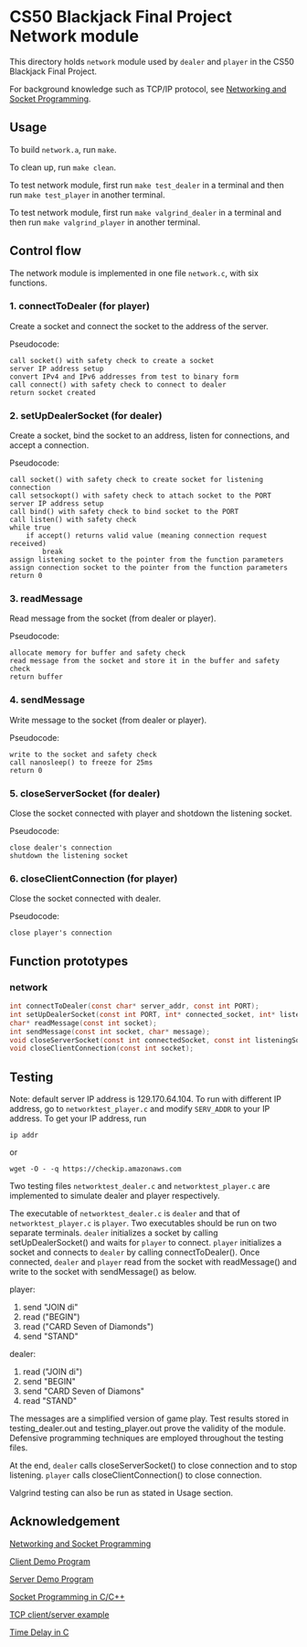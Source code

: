 # CS50 Blackjack Final Project Network module

This directory holds `network` module used by `dealer` and `player` in the CS50 Blackjack Final Project.

For background knowledge such as TCP/IP protocol, see [Networking and Socket Programming](https://www.cs.dartmouth.edu/~tjp/cs50/reading/sockets/).

## Usage

To build `network.a`, run `make`.

To clean up, run `make clean`.

To test network module, first run `make test_dealer` in a terminal and then run `make test_player` in another terminal. 

To test network module, first run `make valgrind_dealer` in a terminal and then run `make valgrind_player` in another terminal. 

## Control flow

The network module is implemented in one file `network.c`, with six functions.

### 1. connectToDealer (for player)

Create a socket and connect the socket to the address of the server.

Pseudocode:

    call socket() with safety check to create a socket
    server IP address setup
    convert IPv4 and IPv6 addresses from test to binary form
    call connect() with safety check to connect to dealer
    return socket created

### 2. setUpDealerSocket (for dealer)

Create a socket, bind the socket to an address, listen for connections, and accept a connection.

Pseudocode:

    call socket() with safety check to create socket for listening connection
    call setsockopt() with safety check to attach socket to the PORT
    server IP address setup
    call bind() with safety check to bind socket to the PORT
    call listen() with safety check
    while true
        if accept() returns valid value (meaning connection request received)
            break
    assign listening socket to the pointer from the function parameters
    assign connection socket to the pointer from the function parameters
    return 0

### 3. readMessage

Read message from the socket (from dealer or player).

Pseudocode:

    allocate memory for buffer and safety check
    read message from the socket and store it in the buffer and safety check
    return buffer

### 4. sendMessage

Write message to the socket (from dealer or player).

Pseudocode:

    write to the socket and safety check
    call nanosleep() to freeze for 25ms
    return 0

### 5. closeServerSocket (for dealer)

Close the socket connected with player and shotdown the listening socket.

Pseudocode:

    close dealer's connection
    shutdown the listening socket

### 6. closeClientConnection (for player)

Close the socket connected with dealer.

Pseudocode:

    close player's connection

## Function prototypes

### network

```c
int connectToDealer(const char* server_addr, const int PORT);
int setUpDealerSocket(const int PORT, int* connected_socket, int* listening_socket);
char* readMessage(const int socket);
int sendMessage(const int socket, char* message);
void closeServerSocket(const int connectedSocket, const int listeningSocket);
void closeClientConnection(const int socket);
```

## Testing

Note: default server IP address is 129.170.64.104. To run with different IP address, go to `networktest_player.c` and modify `SERV_ADDR` to your IP address. To get your IP address, run

```
ip addr
```

or

```
wget -O - -q https://checkip.amazonaws.com
```
 
Two testing files `networktest_dealer.c` and `networktest_player.c` are implemented to simulate dealer and player respectively. 

The executable of `networktest_dealer.c` is `dealer` and that of `networktest_player.c` is `player`. Two executables should be run on two separate terminals. `dealer` initializes a socket by calling setUpDealerSocket() and waits for `player` to connect. `player` initializes a socket and connects to `dealer` by calling connectToDealer(). Once connected, `dealer` and `player` read from the socket with readMessage() and write to the socket with sendMessage() as below.

player:
1. send "JOIN di"
1. read ("BEGIN")
1. read ("CARD Seven of Diamonds")
1. send "STAND"

dealer:
1. read ("JOIN di")
1. send "BEGIN"
1. send "CARD Seven of Diamons"
1. read "STAND"

The messages are a simplified version of game play. Test results stored in testing_dealer.out and testing_player.out prove the validity of the module. Defensive programming techniques are employed throughout the testing files.

At the end, `dealer` calls closeServerSocket() to close connection and to stop listening. `player` calls closeClientConnection() to close connection.

Valgrind testing can also be run as stated in Usage section.

## Acknowledgement

[Networking and Socket Programming](https://www.cs.dartmouth.edu/~tjp/cs50/reading/sockets/)

[Client Demo Program](http://www.cs.dartmouth.edu/~tjp/cs50/project/client.c)

[Server Demo Program](http://www.cs.dartmouth.edu/~tjp/cs50/project/server.c)

[Socket Programming in C/C++](https://www.geeksforgeeks.org/socket-programming-cc/)

[TCP client/server example](https://cs.dartmouth.edu/~tjp/cs50/examples/client-server/)

[Time Delay in C](https://www.geeksforgeeks.org/time-delay-c/)
